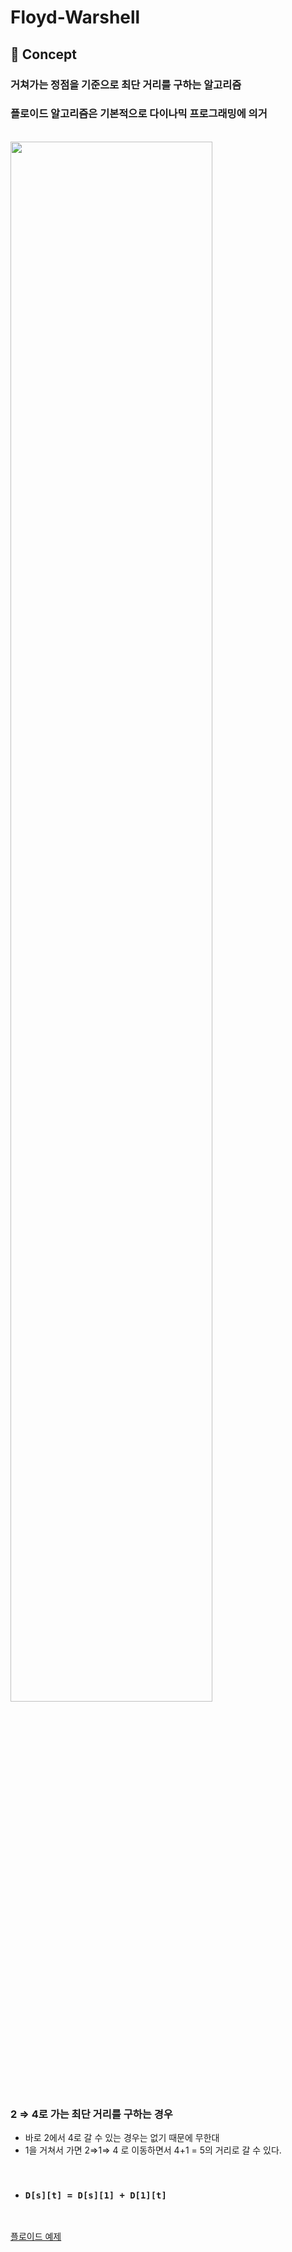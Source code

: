 # Floyd-Warshell

## :pushpin: Concept  

### 거쳐가는 정점을 기준으로 최단 거리를 구하는 알고리즘<br>
### 플로이드 알고리즘은 기본적으로 다이나믹 프로그래밍에 의거<br>

<br>


<image src="https://user-images.githubusercontent.com/34594339/93100656-5fe45f80-f6e4-11ea-9a79-0e33c0262481.png" width="80%">

### 2 ⇒ 4로 가는 최단 거리를 구하는 경우
 - 바로 2에서 4로 갈 수 있는 경우는 없기 때문에 무한대
 - 1을 거쳐서 가면 2⇒1⇒ 4 로 이동하면서 4+1 = 5의 거리로 갈 수 있다.
 <br>
 
- ### ``D[s][t] = D[s][1] + D[1][t]``

<br>

[플로이드 예제]()
